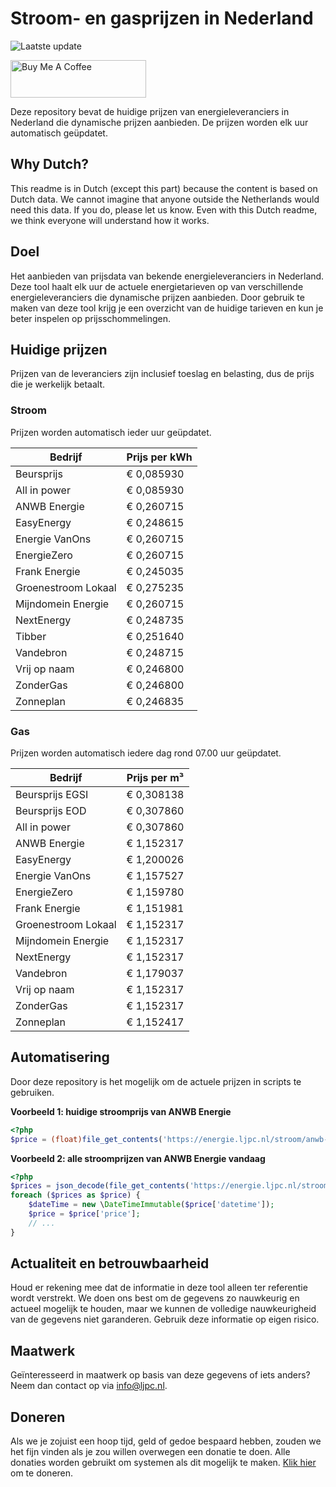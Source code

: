 # Stroom- en gasprijzen in Nederland

![Laatste update](https://img.shields.io/badge/laatste%20update-2025--05--01%2002%3A00%20CET-brightgreen)

<a href="https://www.buymeacoffee.com/Lars-" target="_blank"><img src="https://cdn.buymeacoffee.com/buttons/v2/default-orange.png" alt="Buy Me A Coffee" height="60" style="height: 60px !important;width: 217px !important;" ></a>

Deze repository bevat de huidige prijzen van energieleveranciers in Nederland die dynamische prijzen aanbieden. De prijzen worden elk uur automatisch geüpdatet.

## Why Dutch?

This readme is in Dutch (except this part) because the content is based on Dutch data. We cannot imagine that anyone outside the Netherlands would need this data. If you do, please let us know. Even with this Dutch readme, we think
everyone will understand how it works.

## Doel

Het aanbieden van prijsdata van bekende energieleveranciers in Nederland. Deze tool haalt elk uur de actuele energietarieven op van verschillende energieleveranciers die dynamische prijzen aanbieden. Door gebruik te maken van deze tool
krijg je een overzicht van de huidige tarieven en kun je beter inspelen op prijsschommelingen.

## Huidige prijzen

Prijzen van de leveranciers zijn inclusief toeslag en belasting, dus de prijs die je werkelijk betaalt.

### Stroom

Prijzen worden automatisch ieder uur geüpdatet.

 Bedrijf | Prijs per kWh 
---------|---------------
Beursprijs | € 0,085930
All in power | € 0,085930
ANWB Energie | € 0,260715
EasyEnergy | € 0,248615
Energie VanOns | € 0,260715
EnergieZero | € 0,260715
Frank Energie | € 0,245035
Groenestroom Lokaal | € 0,275235
Mijndomein Energie | € 0,260715
NextEnergy | € 0,248735
Tibber | € 0,251640
Vandebron | € 0,248715
Vrij op naam | € 0,246800
ZonderGas | € 0,246800
Zonneplan | € 0,246835


### Gas

Prijzen worden automatisch iedere dag rond 07.00 uur geüpdatet.

 Bedrijf | Prijs per m³ 
---------|--------------
Beursprijs EGSI | € 0,308138
Beursprijs EOD | € 0,307860
All in power | € 0,307860
ANWB Energie | € 1,152317
EasyEnergy | € 1,200026
Energie VanOns | € 1,157527
EnergieZero | € 1,159780
Frank Energie | € 1,151981
Groenestroom Lokaal | € 1,152317
Mijndomein Energie | € 1,152317
NextEnergy | € 1,152317
Vandebron | € 1,179037
Vrij op naam | € 1,152317
ZonderGas | € 1,152317
Zonneplan | € 1,152417


## Automatisering

Door deze repository is het mogelijk om de actuele prijzen in scripts te gebruiken.

**Voorbeeld 1: huidige stroomprijs van ANWB Energie**

```php
<?php
$price = (float)file_get_contents('https://energie.ljpc.nl/stroom/anwb-energie-nu.txt');

```

**Voorbeeld 2: alle stroomprijzen van ANWB Energie vandaag**

```php
<?php
$prices = json_decode(file_get_contents('https://energie.ljpc.nl/stroom/all-in-power-vandaag.json'),true);
foreach ($prices as $price) {
    $dateTime = new \DateTimeImmutable($price['datetime']);
    $price = $price['price'];
    // ...
}
```

## Actualiteit en betrouwbaarheid

Houd er rekening mee dat de informatie in deze tool alleen ter referentie wordt verstrekt. We doen ons best om de gegevens zo nauwkeurig en actueel mogelijk te houden, maar we kunnen de volledige nauwkeurigheid van de gegevens niet
garanderen. Gebruik deze informatie op eigen risico.

## Maatwerk

Geïnteresseerd in maatwerk op basis van deze gegevens of iets anders? Neem dan contact op
via [info@ljpc.nl](mailto:info@ljpc.nl?subject=Energie%20prijzen).

## Doneren

Als we je zojuist een hoop tijd, geld of gedoe bespaard hebben, zouden we het fijn vinden als je zou willen overwegen een
donatie te doen. Alle donaties worden gebruikt om systemen als dit mogelijk te
maken. [Klik hier](https://www.buymeacoffee.com/Lars-) om te doneren.
